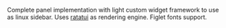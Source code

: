 Complete panel implementation with light custom widget framework to use as linux sidebar.
Uses [ratatui](https://ratatui.rs/) as rendering engine.
Figlet fonts support.
